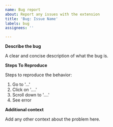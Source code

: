 ```yaml
---
name: Bug report
about: Report any issues with the extension
title: 'Bug: Issue Name'
labels: bug
assignees: ''

---
```


**Describe the bug**

A clear and concise description of what the bug is.

**Steps To Reproduce**

Steps to reproduce the behavior:
1. Go to '...'
2. Click on '....'
3. Scroll down to '....'
4. See error

**Additional context**

Add any other context about the problem here.
